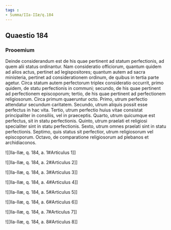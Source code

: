 ```yaml
---
tags : 
- Summa/IIa-IIæ/q.184
---
```


## Quaestio 184

### Prooemium

Deinde considerandum est de his quae pertinent ad statum perfectionis, ad quem alii status ordinantur. Nam consideratio officiorum, quantum quidem ad alios actus, pertinet ad legispositores; quantum autem ad sacra ministeria, pertinet ad considerationem ordinum, de quibus in tertia parte agetur. Circa statum autem perfectorum triplex consideratio occurrit, primo quidem, de statu perfectionis in communi; secundo, de his quae pertinent ad perfectionem episcoporum; tertio, de his quae pertinent ad perfectionem religiosorum. Circa primum quaeruntur octo. Primo, utrum perfectio attendatur secundum caritatem. Secundo, utrum aliquis possit esse perfectus in hac vita. Tertio, utrum perfectio huius vitae consistat principaliter in consiliis, vel in praeceptis. Quarto, utrum quicumque est perfectus, sit in statu perfectionis. Quinto, utrum praelati et religiosi specialiter sint in statu perfectionis. Sexto, utrum omnes praelati sint in statu perfectionis. Septimo, quis status sit perfectior, utrum religiosorum vel episcoporum. Octavo, de comparatione religiosorum ad plebanos et archidiaconos.

![[IIa-IIæ, q. 184, a. 1#Articulus 1]]

![[IIa-IIæ, q. 184, a. 2#Articulus 2]]

![[IIa-IIæ, q. 184, a. 3#Articulus 3]]

![[IIa-IIæ, q. 184, a. 4#Articulus 4]]

![[IIa-IIæ, q. 184, a. 5#Articulus 5]]

![[IIa-IIæ, q. 184, a. 6#Articulus 6]]

![[IIa-IIæ, q. 184, a. 7#Articulus 7]]

![[IIa-IIæ, q. 184, a. 8#Articulus 8]]

